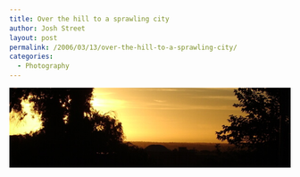 ```yaml
---
title: Over the hill to a sprawling city
author: Josh Street
layout: post
permalink: /2006/03/13/over-the-hill-to-a-sprawling-city/
categories:
  - Photography
---
```

<p><a href="/blog/wp-content/2006/03/IMGP1586.JPG" title="Full resolution"><img src="/blog/wp-content/2006/03/IMGP1586c.JPG" alt="Looking towards Sydney's west" /></a></p>

